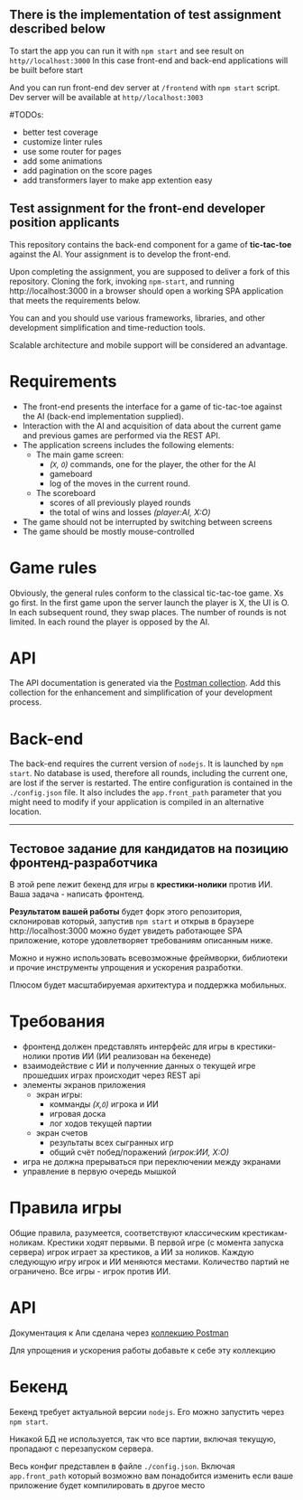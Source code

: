 There is the implementation of test assignment described below
----

To start the app you can run it with `npm start` and see result on `http//localhost:3000`
In this case front-end and back-end applications will be built before start

And you can run front-end dev server at `/frontend` with `npm start` script.
Dev server will be available at `http//localhost:3003`

#TODOs:

- better test coverage
- customize linter rules
- use some router for pages
- add some animations
- add pagination on the score pages
- add transformers layer to make app extention easy

Test assignment for the front-end developer position applicants
----
This repository contains the back-end component for a game of **tic-tac-toe** against the AI. Your assignment is to develop the front-end.

Upon completing the assignment, you are supposed to deliver a fork of this repository. Cloning the fork, invoking `npm-start`, and running http://localhost:3000 in a browser should open a working SPA application that meets the requirements below.

You can and you should use various frameworks, libraries, and other development simplification and time-reduction tools.

Scalable architecture and mobile support will be considered an advantage.

# Requirements
- The front-end presents the interface for a game of tic-tac-toe against the AI (back-end implementation supplied).
- Interaction with the AI and acquisition of data about the current game and previous games are performed via the REST API.
- The application screens includes the following elements:
  - The main game screen:
    - *(`X`, `O`)* commands, one for the player, the other for the AI
    - gameboard
    - log of the moves in the current round.
  - The scoreboard
    - scores of all previously played rounds
    - the total of wins and losses *(player:AI, Х:О)*
- The game should not be interrupted by switching between screens
- The game should be mostly mouse-controlled

# Game rules
Obviously, the general rules conform to the classical tic-tac-toe game. Xs go first. In the first game upon the server launch the player is X, the UI is O. In each subsequent round, they swap places. The number of rounds is not limited. In each round the player is opposed by the AI.

# API
The API documentation is generated via the [Postman collection](https://documenter.getpostman.com/view/1050162/frontend-testcase/7TFGFKr).
Add this collection for the enhancement and simplification of your development process.

# Back-end
The back-end requires the current version of `nodejs`. It is launched by `npm start`.
No database is used, therefore all rounds, including the current one, are lost if the server is restarted.
The entire configuration is contained in the `./config.json` file. It also includes the `app.front_path` parameter that you might need to modify if your application is compiled in an alternative location.

----

Тестовое задание для кандидатов на позицию фронтенд-разработчика
----
В этой репе лежит бекенд для игры в **крестики-нолики** против ИИ. Ваша задача - написать фронтенд.

**Результатом вашей работы** будет форк этого репозитория, склонировав который, запустив `npm start` и открыв в браузере http://localhost:3000 можно будет увидеть работающее SPA приложение, которе удовлетворяет требованиям описанным ниже.

Можно и нужно использовать всевозможные фреймворки, библиотеки и прочие инструменты упрощения и ускорения разработки.

Плюсом будет масштабируемая архитектура и поддержка мобильных.

# Требования
- фронтенд должен представлять интерфейс для игры в крестики-нолики против ИИ (ИИ реализован на бекенеде)
- взаимодействие с ИИ и полученние данных о текущей игре прошедших играх происходит через REST api
- элементы экранов приложения
  - экран игры:
      - комманды *(`X`,`O`)* игрока и ИИ
      - игровая доска
      - лог ходов текущей партии
  - экран счетов
      - результаты всех сыгранных игр
      - общий счёт побед/поражений *(игрок:ИИ, Х:О)*
- игра не должна прерываться при переключении между экранами
- управление в первую очередь мышкой

# Правила игры
Общие правила, разумеется, соответствуют классическим крестикам-ноликам.
Крестики ходят первыми.
В первой игре (с момента запуска сервера) игрок играет за крестиков, а ИИ за ноликов.
Каждую следующую игру игрок и ИИ меняются местами.
Количество партий не ограничено.
Все игры - игрок против ИИ.

# API
Документация к Апи сделана через [коллекцию Postman](https://documenter.getpostman.com/view/1050162/frontend-testcase/7TFGFKr)

Для упрощения и ускорения работы добавьте к себе эту коллекцию

# Бекенд
Бекенд требует актуальной версии `nodejs`.
Его можно запустить через `npm start`.

Никакой БД не используется, так что все партии, включая текущую, пропадают с перезапуском сервера.

Весь конфиг представлен в файле `./config.json`. Включая `app.front_path` который возможно вам понадобится изменить если ваше приложение будет компилировать в другое место

